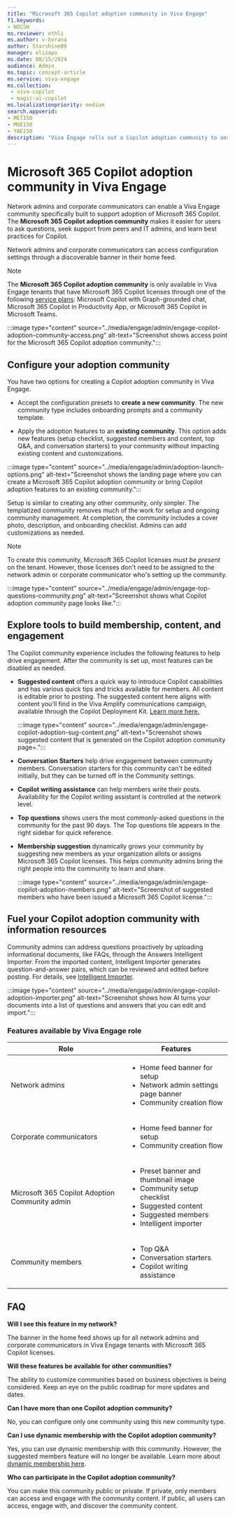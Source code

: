 ```yaml
---
title: "Microsoft 365 Copilot adoption community in Viva Engage"
f1.keywords:
- NOCSH
ms.reviewer: ethli
ms.author: v-bvrana
author: Starshine89
manager: elizapo
ms.date: 08/15/2024
audience: Admin
ms.topic: concept-article
ms.service: viva-engage
ms.collection: 
 - viva-copilot
 - magic-ai-copilot
ms.localizationpriority: medium
search.appverid:
- MET150
- MOE150
- YAE150
description: "Viva Engage rolls out a Copilot adoption community to answer questions and share best practices"
---
```


# Microsoft 365 Copilot adoption community in Viva Engage

Network admins and corporate communicators can enable a Viva Engage community specifically built to support adoption of Microsoft 365 Copilot.
The **Microsoft 365 Copilot adoption community** makes it easier for users to ask questions, seek support from peers and IT admins, and learn best practices for Copilot.

Network admins and corporate communicators can access configuration settings through a discoverable banner in their home feed.

>[!NOTE]
>The **Microsoft 365 Copilot adoption community** is only available in Viva Engage tenants that have Microsoft 365 Copilot licenses through one of the following [service plans](/office365/servicedescriptions/office-365-platform-service-description/microsoft-365-copilot): Microsoft Copilot with Graph-grounded chat, Microsoft 365 Copilot in Productivity App, or Microsoft 365 Copilot in Microsoft Teams.

:::image type="content" source="../media/engage/admin/engage-copilot-adoption-community-access.png" alt-text="Screenshot shows access point for the Microsoft 365 Copilot adoption community.":::

## Configure your adoption community

You have two options for creating a Copilot adoption community in Viva Engage.

- Accept the configuration presets to **create a new community**. 
  The new community type includes onboarding prompts and a community template.

- Apply the adoption features to an **existing community**.
  This option adds new features (setup checklist, suggested members and content, top Q&A, and conversation starters) to your community without impacting existing content and customizations.

:::image type="content" source="../media/engage/admin/adoption-launch-options.png" alt-text="Screenshot shows the landing page where you can create a Microsoft 365 Copilot adoption community or bring Copilot adoption features to an existing community.":::

Setup is similar to creating any other community, only simpler. The templatized community removes much of the work for setup and ongoing community management. At completion, the community includes a cover photo, description, and onboarding checklist. Admins can add customizations as needed.

>[!NOTE]
> To create this community, Microsoft 365 Copilot licenses _must be present_ on the tenant. However, those licenses don't need to be assigned to the network admin or  corporate communicator who's setting up the community.

:::image type="content" source="../media/engage/admin/engage-top-questions-community.png" alt-text="Screenshot shows what Copilot adoption community page looks like.":::

## Explore tools to build membership, content, and engagement

The Copilot community experience includes the following features to help drive engagement. After the community is set up, most features can be disabled as needed.  

- **Suggested content** offers a quick way to introduce Copilot capabilities and has various quick tips and tricks available for members. All content is editable prior to posting.
The suggested content here aligns with content you'll find in the Viva Amplify communications campaign, available through the Copilot Deployment Kit. [Learn more here.](https://techcommunity.microsoft.com/t5/viva-amplify-blog/announcing-the-copilot-deployment-kit-in-viva-amplify/ba-p/4110466)

    :::image type="content" source="../media/engage/admin/engage-copilot-adoption-sug-content.png" alt-text="Screenshot shows suggested content that is generated on the Copilot adoption community page=.":::

- **Conversation Starters** help drive engagement between community members. Conversation starters for this community can't be edited initially, but they can be turned off in the Community settings.

- **Copilot writing assistance** can help members write their posts. Availability for the Copilot writing assistant is controlled at the network level.

- **Top questions** shows users the most commonly-asked questions in the community for the past 90 days. The Top questions tile appears in the right sidebar for quick reference.

- **Membership suggestion** dynamically grows your community by suggesting new members as your organization allots or assigns Microsoft 365 Copilot licenses. This helps community admins bring the right people into the community to learn and share.

    :::image type="content" source="../media/engage/admin/engage-copilot-adoption-members.png" alt-text="Screenshot of suggested members who have been issued a Microsoft 365 Copilot license.":::

## Fuel your Copilot adoption community with information resources

 Community admins can address questions proactively by uploading informational documents, like FAQs, through the Answers Intelligent Importer. From the imported content, Intelligent Importer generates question-and-answer pairs, which can be reviewed and edited before posting. For details, see [Intelligent Importer](/viva/engage/eac-answers-importer).

:::image type="content" source="../media/engage/admin/engage-copilot-adoption-importer.png" alt-text="Screenshot shows how AI turns your documents into a list of questions and answers that you can edit and import.":::

### Features available by Viva Engage role

| Role | Features |
|--------|------------|
|Network admins|<ul><li>Home feed banner for setup</li><li>Network admin settings page banner</li><li>Community creation flow</li></ul>|
|Corporate communicators|<ul><li>Home feed banner for setup</li><li>Community creation flow</li></ul>|
|Microsoft 365 Copilot Adoption Community admin| <ul><li>Preset banner and thumbnail image</li><li>Community setup checklist</li><li>Suggested content</li><li>Suggested members</li><li>Intelligent importer</li></ul>|
|Community members|<ul><li>Top Q&A</li><li>Conversation starters</li><li>Copilot writing assistance</li></ul>|

## FAQ

**Will I see this feature in my network?**

The banner in the home feed shows up for all network admins and corporate communicators in Viva Engage tenants with Microsoft 365 Copilot licenses.

**Will these features be available for other communities?**

The ability to customize communities based on business objectives is being considered. Keep an eye on the public roadmap for more updates and dates.

**Can I have more than one Copilot adoption community?**

No, you can configure only one community using this new community type.

**Can I use dynamic membership with the Copilot adoption community?**

Yes, you can use dynamic membership with this community. However, the suggested members feature will no longer be available. Learn more about [dynamic membership here](/viva/engage/manage-viva-engage-groups/create-a-dynamic-group).

**Who can participate in the Copilot adoption community?**

You can make this community public or private. If private, only members can access and engage with the community content. If public, all users can access, engage with, and discover the community content.
